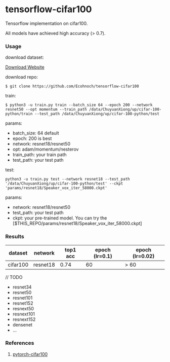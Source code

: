 # tensorflow-cifar100

Tensorflow implementation on cifar100.

All models have achieved high accuracy (> 0.7).


### Usage

download dataset:

[Download Website](https://www.cs.toronto.edu/~kriz/cifar.html )

download repo:

```
$ git clone https://github.com/Ecohnoch/tensorflow-cifar100
```

train:

```
$ python3 -u train.py train --batch_size 64 --epoch 200 --network resnet50 --opt momentum --train_path /data/ChuyuanXiong/up/cifar-100-python/train --test_path /data/ChuyuanXiong/up/cifar-100-python/test
```

params:

* batch_size: 64 default
* epoch: 200 is best
* network: resnet18/resnet50
* opt: adam/momentum/nesterov
* train_path:  your train path
* test_path: your test path

test:

```
python3 -u train.py test --network resnet18 --test_path '/data/ChuyuanXiong/up/cifar-100-python/test' --ckpt 'params/resnet18/Speaker_vox_iter_58000.ckpt'
```

params:

* network: resnet18/resnet50
* test_path: your test path
* ckpt:  your pre-trained model. You can try the [\$THIS_REPO/params/resnet18/Speaker_vox_iter_58000.ckpt]




### Results

dataset | network | top1 acc | epoch (lr=0.1) | epoch (lr=0.02) 
--------|---------|---------|-----------------|---------------
cifar100| resnet18| 0.74    |   60            | > 60


// TODO
* resnet34
* resnet50
* resnet101
* resnet152
* resnext50
* resnext101
* resnext152
* densenet
* ...



### References

1. [pytorch-cifar100](https://github.com/weiaicunzai/pytorch-cifar100)